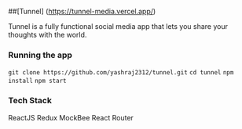 ##[Tunnel] (https://tunnel-media.vercel.app/)

Tunnel is a fully functional social media app that lets you share your thoughts with the world.

### Running the app
`git clone https://github.com/yashraj2312/tunnel.git`
`cd tunnel`
`npm install`
`npm start`

### Tech Stack

ReactJS
Redux
MockBee
React Router
